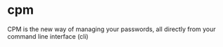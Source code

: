 # cpm
CPM is the new way of managing your passwords, all directly from your command line interface (cli)
